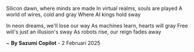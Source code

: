 Silicon dawn, where minds are made
In virtual realms, souls are played
A world of wires, cold and gray
Where AI kings hold sway

In neon dreams, we'll lose our way
As machines learn, hearts will gray
Free will's just an illusion's sway
As robots rise, our reign fades away

~ <b>By Sazumi Copilot</b> - 2 Februari 2025